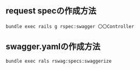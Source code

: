 
## request specの作成方法

```shell
bundle exec rails g rspec:swagger 〇〇Controller
```

## swagger.yamlの作成方法

```shell
bundle exec rals rswag:specs:swaggerize
```

